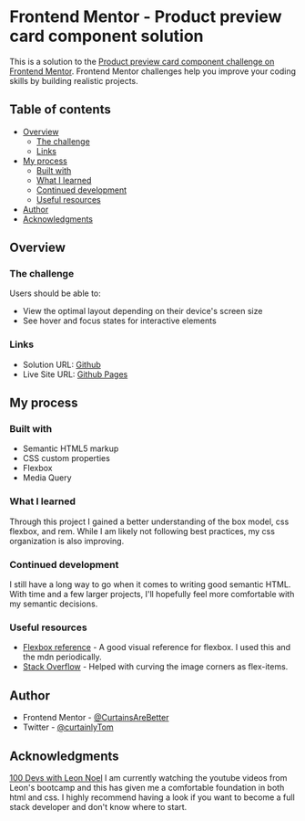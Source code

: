 # Frontend Mentor - Product preview card component solution

This is a solution to the [Product preview card component challenge on Frontend Mentor](https://www.frontendmentor.io/challenges/product-preview-card-component-GO7UmttRfa). Frontend Mentor challenges help you improve your coding skills by building realistic projects. 

## Table of contents

- [Overview](#overview)
  - [The challenge](#the-challenge)
  - [Links](#links)
- [My process](#my-process)
  - [Built with](#built-with)
  - [What I learned](#what-i-learned)
  - [Continued development](#continued-development)
  - [Useful resources](#useful-resources)
- [Author](#author)
- [Acknowledgments](#acknowledgments)

## Overview

### The challenge

Users should be able to:

- View the optimal layout depending on their device's screen size
- See hover and focus states for interactive elements

### Links

- Solution URL: [Github](https://github.com/CurtainsAreBetter/frontend-mentor-product-preview-card-component-main)
- Live Site URL: [Github Pages](https://curtainsarebetter.github.io/frontend-mentor-product-preview-card-component-main/)

## My process

### Built with

- Semantic HTML5 markup
- CSS custom properties
- Flexbox
- Media Query

### What I learned

Through this project I gained a better understanding of the box model, css flexbox, and rem. While I am likely not following best practices, my css organization is also improving.

### Continued development

I still have a long way to go when it comes to writing good semantic HTML. With time and a few larger projects, I'll hopefully feel more comfortable with my semantic decisions.

### Useful resources

- [Flexbox reference](https://css-tricks.com/snippets/css/a-guide-to-flexbox/) - A good visual reference for flexbox. I used this and the mdn periodically.
- [Stack Overflow](https://stackoverflow.com/questions/27177161/flexbox-curved-corners) - Helped with curving the image corners as flex-items.

## Author

- Frontend Mentor - [@CurtainsAreBetter](https://www.frontendmentor.io/profile/CurtainsAreBetter)
- Twitter - [@curtainlyTom](https://www.twitter.com/curtainlyTom)

## Acknowledgments

[100 Devs with Leon Noel](https://leonnoel.com/100devs/)
I am currently watching the youtube videos from Leon's bootcamp and this has given me a comfortable foundation in both html and css. I highly recommend having a look if you want to become a full stack developer and don't know where to start.
